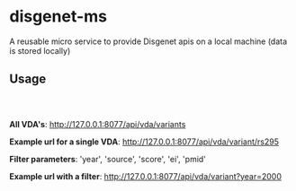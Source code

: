 # disgenet-ms
A reusable micro service to provide Disgenet apis on a local machine (data is stored locally)



## Usage

```



```


**All VDA's**: http://127.0.0.1:8077/api/vda/variants

**Example url for a single VDA**: http://127.0.0.1:8077/api/vda/variant/rs295

**Filter parameters**: 'year', 'source', 'score', 'ei', 'pmid'

**Example url with a filter**: http://127.0.0.1:8077/api/vda/variant?year=2000


